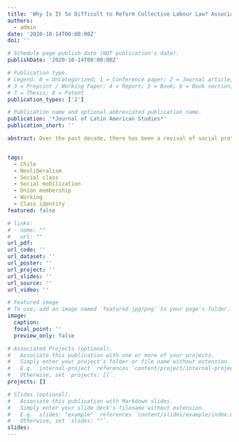 ```yaml
---
title: 'Why Is It So Difficult to Reform Collective Labour Law? Associational Power and Policy Continuity in Chile in Comparative Perspective'
authors:
  - admin
date: '2020-10-14T00:00:00Z'
doi: ''

# Schedule page publish date (NOT publication's date).
publishDate: '2020-10-14T00:00:00Z'

# Publication type.
# Legend: 0 = Uncategorized; 1 = Conference paper; 2 = Journal article;
# 3 = Preprint / Working Paper; 4 = Report; 5 = Book; 6 = Book section;
# 7 = Thesis; 8 = Patent
publication_types: ['2']

# Publication name and optional abbreviated publication name.
publication: '*Journal of Latin American Studies*'
publication_short: ''

abstract: Over the past decade, there has been a revival of social protest and labor union activity in Chile. In this article, we examine the effects of this phenomenon to analyze its influence on working-class identity. Using International Social Survey Programme surveys from 2009 and 2019, we investigate whether class location and union membership affect people’s subjective identification with the working class and how that effect may have changed over the decade. Our findings suggest that subjects who are situated in a ‘subordinated’ class position (unskilled workers or informal self-employed workers) are more likely to identify with the working class compared to subjects located in a privileged class position (employers, experts, or managers). However, surprisingly, our analysis does not indicate that working-class identity is reinforced by union membership. In addition, our results do not demonstrate that the effect of class or union membership has strengthened over the past decade. At the end of this article, we offer some possible explanations for these findings.


tags:
  - Chile
  - Neoliberalism
  - Social class
  - Social mobilization
  - Union membership
  - Working
  - Class identity
featured: false

# links:
# - name: ""
#   url: ""
url_pdf: 
url_code: ''
url_dataset: ''
url_poster: ''
url_project: ''
url_slides: ''
url_source: ''
url_video: ''

# Featured image
# To use, add an image named `featured.jpg/png` to your page's folder.
image:
  caption: 
  focal_point: ''
  preview_only: false

# Associated Projects (optional).
#   Associate this publication with one or more of your projects.
#   Simply enter your project's folder or file name without extension.
#   E.g. `internal-project` references `content/project/internal-project/index.md`.
#   Otherwise, set `projects: []`.
projects: []

# Slides (optional).
#   Associate this publication with Markdown slides.
#   Simply enter your slide deck's filename without extension.
#   E.g. `slides: "example"` references `content/slides/example/index.md`.
#   Otherwise, set `slides: ""`.
slides:
---
```


